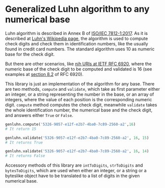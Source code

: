 # Generalized Luhn algorithm to any numerical base

Luhn algorithm is described in Annex B of [ISO/IEC 7812-1:2017](https://www.iso.org/standard/70484.html). As it is described at [Luhn's Wikipedia page](https://en.wikipedia.org/wiki/Luhn_algorithm), the algorithm is used to compute check digits and check them in identification numbers, like the usually found in credit card numbers. The standard algorithm uses 10 as numeric base for the check digit.

But there are other scenarios, like [nih URIs at IETF RFC 6920](https://datatracker.ietf.org/doc/html/rfc6920#section-7), where the numeric base of the check digit to be computed and validated is 16 (see examples at [section 8.2](https://datatracker.ietf.org/doc/html/rfc6920#section-8.2) of RFC 6920).

This library is just an implementation of the algorithm for any base. There are two methods, `compute` and `validate`, which take as first parameter either an integer, or a string representing the number in the base, or an array of integers, where the value of each position is the corresponding numeric digit. `compute` method computes the check digit, meanwhile `validate` takes the whole identification number, the numerical base and the check digit, and answers either `True` or `False`.

```python
genluhn.compute('5326-9057-e12f-e2b7-4ba0-7c89-2560-a2',16)
# It return 15

genluhn.validate('5326-9057-e12f-e2b7-4ba0-7c89-2560-a2', 16, 15)
# It returns True

genluhn.validate('5326-9057-e12f-e2b7-4ba0-7c89-2560-a2', 16, 14)
# It returns False
```


Accessory methods of this library are `intToDigits`, `strToDigits` and `bytesToDigits`, which are used when either an integer, or a string or a byteslike object have to be translated to a list of digits in the given numerical base.
